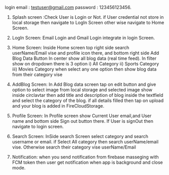 login 
email : testuser@gmail.com  password : 123456123456.


1) Splash screen :Check User is Login or Not.
if User credential not store in local storage then navigate to
LogIn Screen other wise navigate to Home Screen. 

2) LogIn Screen:  Email Login and Gmail Login integrate in login Screen.

4) Home Screen: Inside Home screen top right side search userName/Email vise and profile icon there,
and bottom right side Add Blog Data Button
In center show all blog data (real time feed).
In filter show on dropdown there is 3 option
i)    All Category
ii)   Sports Category
iii)  Movies Category
when select any one option then show blog data from their category vise 

5) AddBlog Screen:
In Add Blog data screen tap on edit button and give option to select image from local storage
and selected image show inside circlavtar then add title and description of blog inside the textfield
and select the category of the blog. if all details filled then tap on upload and your blog is added in FireCloudStorage.

6) Profile Screen: In Profile screen show Current User email,and User name
and bottom side Sign out button there. If User is signOut then navigate to login screen.

7) Search Screen: InSide search Screen select category and search username or email.
if Select All category then search userName/email vise.
Otherwise search their category vise userName/Email

8) Notification: when you send notification from firebase masseging with FCM token then user get notification when app is background and close mode.